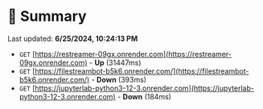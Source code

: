 # 📖 Summary
Last updated: **6/25/2024, 10:24:13 PM**

- `GET` [https://restreamer-09gx.onrender.com](https://restreamer-09gx.onrender.com) - **Up** (31447ms)
- `GET` [https://filestreambot-b5k6.onrender.com/](https://filestreambot-b5k6.onrender.com/) - **Down** (393ms)
- `GET` [https://jupyterlab-python3-12-3.onrender.com](https://jupyterlab-python3-12-3.onrender.com) - **Down** (184ms)

